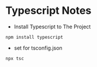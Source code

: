 # Typescript Notes

- Install Typescript to The Project

` npm install typescript `

- set for tsconfig.json 

` npx tsc `